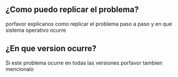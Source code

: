 ## ¿Como puedo replicar el problema?
porfavor explicanos como replicar el problema paso a paso y en que sistema operativo ocurre
## ¿En que version ocurre?
Si este problema ocurre en todas las versiones porfavor tambien mencionalo
